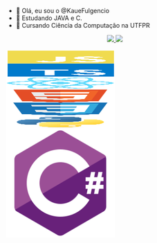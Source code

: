 - 👋 Olá, eu sou o @KaueFulgencio
- 👀 Estudando JAVA e C.
- 🌱 Cursando Ciência da Computação na UTFPR

<div align="center">
  <a href="https://github.com/kauefulgencio">
  <img width="42%" src="https://github-readme-stats.vercel.app/api?username=kauefulgencio&show_icons=true&theme=dark&include_all_commits=true&count_private=true"/>
  <img width="42%" src="https://github-readme-stats.vercel.app/api/top-langs/?username=kauefulgencio&layout=compact&langs_count=7&theme=dark"/>
</div>

<div style="display: inline_block"><br>
  <img align="center" alt="Kaue-Js" height="30" width="50%" src="https://raw.githubusercontent.com/devicons/devicon/master/icons/javascript/javascript-plain.svg">
  <img align="center" alt="Kaue-Ts" height="30" width="50%" src="https://raw.githubusercontent.com/devicons/devicon/master/icons/typescript/typescript-plain.svg">
  <img align="center" alt="Kaue-React" height="30" width="50%" src="https://raw.githubusercontent.com/devicons/devicon/master/icons/react/react-original.svg">
  <img align="center" alt="Kaue-HTML" height="30" width="50%" src="https://raw.githubusercontent.com/devicons/devicon/master/icons/html5/html5-original.svg">
  <img align="center" alt="Kaue-CSS" height="30" width="50%" src="https://raw.githubusercontent.com/devicons/devicon/master/icons/css3/css3-original.svg">
  <img align="center" alt="Kaue-Python" height="30" width="50%" src="https://raw.githubusercontent.com/devicons/devicon/master/icons/python/python-original.svg">
  <img align="center" alt="Kaue-Csharp" height="30%" width="50%" src="https://raw.githubusercontent.com/devicons/devicon/master/icons/csharp/csharp-original.svg">
</div>

